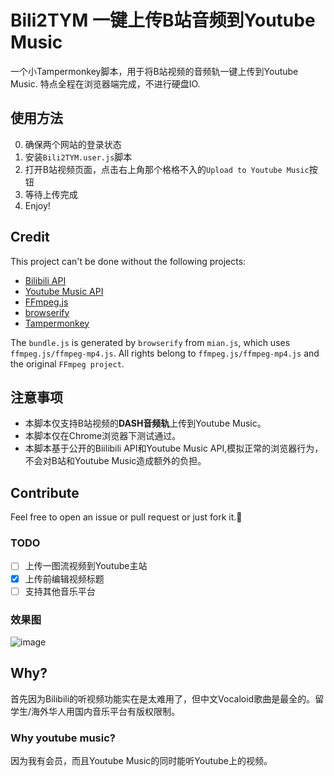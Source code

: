 # Bili2TYM 一键上传B站音频到Youtube Music
一个小Tampermonkey脚本，用于将B站视频的音频轨一键上传到Youtube Music. 特点全程在浏览器端完成，不进行硬盘IO.
## 使用方法
0. 确保两个网站的登录状态
1. 安装`Bili2TYM.user.js`脚本
2. 打开B站视频页面，点击右上角那个格格不入的`Upload to Youtube Music`按钮
3. 等待上传完成
4. Enjoy!
## Credit
This project can't be done without the following projects: 
- [Bilibili API](https://github.com/SocialSisterYi/bilibili-API-collect)
- [Youtube Music API](https://github.com/sigma67/ytmusicapi)
- [FFmpeg.js](https://github.com/Kagami/ffmpeg.js/)
- [browserify](https://github.com/browserify/browserify)
- [Tampermonkey](https://www.tampermonkey.net/)

The `bundle.js` is generated by `browserify` from `mian.js`, which uses `ffmpeg.js/ffmpeg-mp4.js`. All rights belong to `ffmpeg.js/ffmpeg-mp4.js` and the original `FFmpeg project`. 


## 注意事项
- 本脚本仅支持B站视频的**DASH音频轨**上传到Youtube Music。
- 本脚本仅在Chrome浏览器下测试通过。
- 本脚本基于公开的Biilibili API和Youtube Music API,模拟正常的浏览器行为，不会对B站和Youtube Music造成额外的负担。

## Contribute
Feel free to open an issue or pull request or just fork it.🤗
### TODO
- [ ] 上传一图流视频到Youtube主站
- [x] 上传前编辑视频标题
- [ ] 支持其他音乐平台
### 效果图
![image](https://github.com/Luke-lujunxian/Bili2TYM/assets/32172402/0f9b6500-30b2-4ee3-84e4-29448f517670)


## Why?
首先因为Bilibili的听视频功能实在是太难用了，但中文Vocaloid歌曲是最全的。留学生/海外华人用国内音乐平台有版权限制。
### Why youtube music?
因为我有会员，而且Youtube Music的同时能听Youtube上的视频。
